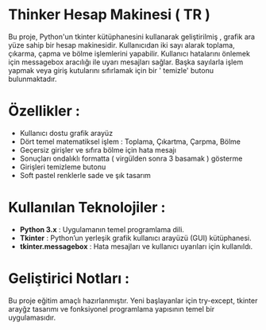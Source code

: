 # Thinker Hesap Makinesi  ( TR )

Bu proje, Python'un tkinter kütüphanesini kullanarak geliştirilmiş ,  grafik ara yüze sahip bir hesap makinesidir. Kullanıcıdan iki sayı alarak toplama, çıkarma, çapma ve bölme işlemlerini yapabilir. Kullanıcı hatalarını önlemek için messagebox aracılığı ile uyarı mesajları sağlar. Başka sayılarla işlem yapmak veya giriş kutularını sıfırlamak için bir ' temizle' butonu bulunmaktadır.


# Özellikler :

- Kullanıcı dostu grafik arayüz
- Dört temel matematiksel işlem : Toplama, Çıkartma, Çarpma, Bölme
- Geçersiz girişler ve sıfıra bölme için hata mesajı
- Sonuçları ondalıklı formatta ( virgülden sonra 3 basamak ) gösterme
- Girişleri temizleme butonu
- Soft pastel renklerle sade ve şık tasarım


# Kullanılan Teknolojiler :

-  **Python 3.x** : Uygulamanın temel programlama dili.
-  **Tkinter** : Python’un yerleşik grafik kullanıcı arayüzü (GUI) kütüphanesi.
-  **tkinter.messagebox** : Hata mesajları ve kullanıcı uyarıları için kullanıldı.


# Geliştirici Notları :

Bu proje eğitim amaçlı hazırlanmıştır. Yeni başlayanlar için try-except, tkinter arayğz tasarımı ve fonksiyonel programlama yapısının temel bir uygulamasıdır.
